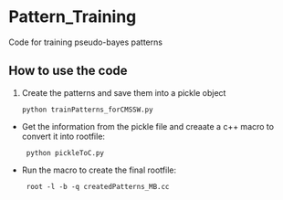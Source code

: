 # Pattern_Training

  Code for training pseudo-bayes patterns

## How to use the code

1. Create the patterns and save them into a pickle object

       python trainPatterns_forCMSSW.py

- Get the information from the pickle file and creaate a c++ macro to convert it into rootfile:

       python pickleToC.py

- Run the macro to create the final rootfile:

       root -l -b -q createdPatterns_MB.cc